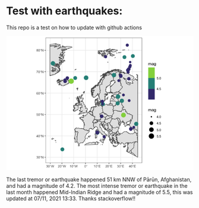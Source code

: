 <!-- README.md is generated from README.Rmd. Please edit that file -->

Test with earthquakes:
======================

This repo is a test on how to update with github actions

![](man/figures/README-unnamed-chunk-2-1.png)

The last tremor or earthquake happened 51 km NNW of Pārūn, Afghanistan,
and had a magnitude of 4.2. The most intense tremor or earthquake in the
last month happened Mid-Indian Ridge and had a magnitude of 5.5, this
was updated at 07/11, 2021 13:33. Thanks stackoverflow!!
